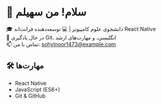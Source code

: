 
# 👋 سلام! من سهیلم  
🎓 دانشجوی علوم کامپیوتر | 💻 توسعه‌دهنده فرانت‌اند React Native  
🌱 در حال یادگیری Git، انگلیسی، و مهارت‌های ارشد  
📫 تماس با من: sohylnoor1473@example.com

## 🛠️ مهارت‌ها
- React Native
- JavaScript (ES6+)
- Git & GitHub
